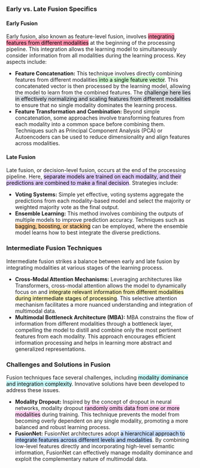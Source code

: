### Early vs. Late Fusion Specifics

#### **Early Fusion**
Early fusion, also known as feature-level fusion, involves <mark style="background: #FF5582A6;">integrating features from different modalities</mark> at the beginning of the processing pipeline. This integration allows the learning model to simultaneously consider information from all modalities during the learning process. Key aspects include:

- **Feature Concatenation:** This technique involves directly combining features from different modalities<mark style="background: #BBFABBA6;"> into a single feature vector</mark>. This concatenated vector is then processed by the learning model, allowing the model to learn from the combined features. The <mark style="background: #CACFD9A6;">challenge here lies in effectively normalizing and scaling features from different modalities</mark> to ensure that no single modality dominates the learning process.
- **Feature Transformation and Combination:** Beyond simple concatenation, some approaches involve transforming features from each modality into a common space before combining them. Techniques such as Principal Component Analysis (PCA) or Autoencoders can be used to reduce dimensionality and align features across modalities.

#### **Late Fusion**
Late fusion, or decision-level fusion, occurs at the end of the processing pipeline. Here, <mark style="background: #D2B3FFA6;">separate models are trained on each modality, and their predictions are combined to make a final decision</mark>. Strategies include:

- **Voting Systems:** Simple yet effective, voting systems aggregate the predictions from each modality-based model and select the majority or weighted majority vote as the final output.
- **Ensemble Learning:** This method involves combining the outputs of multiple models to improve prediction accuracy. Techniques such as <mark style="background: #FFB86CA6;">bagging, boosting, or stacking</mark> can be employed, where the ensemble model learns how to best integrate the diverse predictions.

### Intermediate Fusion Techniques

Intermediate fusion strikes a balance between early and late fusion by integrating modalities at various stages of the learning process.

- **Cross-Modal Attention Mechanisms:** Leveraging architectures like Transformers, cross-modal attention allows the model to dynamically focus on and <mark style="background: #FFF3A3A6;">integrate relevant information from different modalities during intermediate stages of processing</mark>. This selective attention mechanism facilitates a more nuanced understanding and integration of multimodal data.
- **Multimodal Bottleneck Architecture (MBA):** MBA constrains the flow of information from different modalities through a bottleneck layer, compelling the model to distill and combine only the most pertinent features from each modality. This approach encourages efficient information processing and helps in learning more abstract and generalized representations.

### Challenges and Solutions in Fusion

Fusion techniques face several challenges, including <mark style="background: #ABF7F7A6;">modality dominance and integration complexity</mark>. Innovative solutions have been developed to address these issues.

- **Modality Dropout:** Inspired by the concept of dropout in neural networks, modality dropout <mark style="background: #FFB8EBA6;">randomly omits data from one or more modalities</mark> during training. This technique prevents the model from becoming overly dependent on any single modality, promoting a more balanced and robust learning process.
- **FusionNet:** FusionNet architectures adopt <mark style="background: #ADCCFFA6;">a hierarchical approach to integrate features across different levels and modalities</mark>. By combining low-level features directly and incorporating high-level semantic information, FusionNet can effectively manage modality dominance and exploit the complementary nature of multimodal data.
